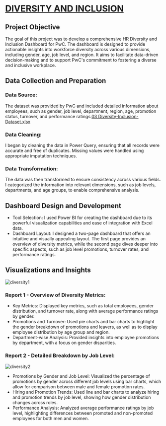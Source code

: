 # [DIVERSITY AND INCLUSION](#diversity-and-inclusion)

## Project Objective
The goal of this project was to develop a comprehensive HR Diversity and Inclusion Dashboard for PwC. The dashboard is designed to provide actionable insights into workforce diversity across various dimensions, including gender, age, job level, and region. It aims to facilitate data-driven decision-making and to support PwC's commitment to fostering a diverse and inclusive workplace.

## Data Collection and Preparation

### Data Source: 
The dataset was provided by PwC and included detailed information about employees, such as gender, job level, department, region, age, promotion status, turnover, and performance ratings.[03 Diversity-Inclusion-Dataset.xlsx](https://github.com/user-attachments/files/17363017/03.Diversity-Inclusion-Dataset.xlsx)

### Data Cleaning: 
I began by cleaning the data in Power Query, ensuring that all records were accurate and free of duplicates. Missing values were handled using appropriate imputation techniques.

### Data Transformation: 
The data was then transformed to ensure consistency across various fields. I categorized the information into relevant dimensions, such as job levels, departments, and age groups, to enable comprehensive analysis.

## Dashboard Design and Development

- Tool Selection: I used Power BI for creating the dashboard due to its powerful visualization capabilities and ease of integration with Excel data.
- Dashboard Layout: I designed a two-page dashboard that offers an intuitive and visually appealing layout. The first page provides an overview of diversity metrics, while the 
  second page dives deeper into specific aspects, such as job level promotions, turnover rates, and performance ratings.

## Visualizations and Insights
![diversity1](https://github.com/user-attachments/assets/e9ec4560-696e-41e1-a123-8a4908ebe71b)

### Report 1 - Overview of Diversity Metrics:
- Key Metrics: Displayed key metrics, such as total employees, gender distribution, and turnover rate, along with average performance ratings by gender.
- Promotions and Turnover: Used pie charts and bar charts to highlight the gender breakdown of promotions and leavers, as well as to display employee distribution by age group and region.
- Department-wise Analysis: Provided insights into employee promotions by department, with a focus on gender disparities.


### Report 2 - Detailed Breakdown by Job Level:
![diversity2](https://github.com/user-attachments/assets/454e6308-c454-4747-9965-73a546179de4)

- Promotions by Gender and Job Level: Visualized the percentage of promotions by gender across different job levels using bar charts, which allow for comparison between male and female promotion rates.
- Hiring and Promotion Trends: Used line and bar charts to analyze hiring and promotion trends by job level, showing how gender distribution changes across roles.
- Performance Analysis: Analyzed average performance ratings by job level, highlighting differences between promoted and non-promoted employees for both men and women.

